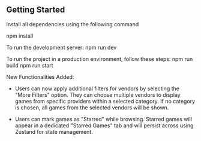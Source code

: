
## Getting Started

Install all dependencies using the following command

npm install

To run the development server:
npm run dev

To run the project in a production environment, follow these steps:
npm run build 
npm run start 


New Functionalities Added:

- Users can now apply additional filters for vendors by selecting the "More Filters" option. They can choose multiple vendors to display games from specific providers within a selected category. If no category is chosen, all games from the selected vendors will be shown.

- Users can mark games as "Starred" while browsing. Starred games will appear in a dedicated "Starred Games" tab and will persist across using Zustand for state management.

